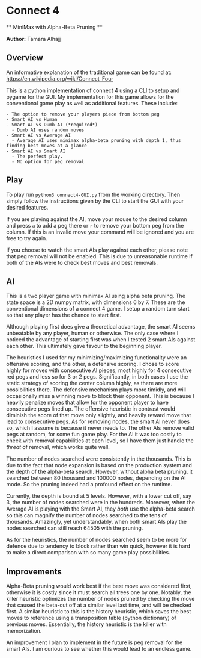 # Connect 4

** MiniMax with Alpha-Beta Pruning **

**Author:** Tamara Alhajj

## Overview

An informative explanation of the traditional game can be found at: https://en.wikipedia.org/wiki/Connect_Four

This is a python implementation of connect 4 using a CLI to setup and pygame for the GUI.
My implementation for this game allows for the conventional game play as well as additional features. These include:

    - The option to remove your players piece from bottom peg
    - Smart AI vs Human
    - Smart AI vs Dumb AI (*required*)
      - Dumb AI uses random moves
    - Smart AI vs Average AI
      - Average AI uses minimax alpha-beta pruning with depth 1, thus finding best moves at a glance
    - Smart AI vs Smart AI
      - The perfect play.
      - No option for peg removal

## Play

To play run `python3 connect4-GUI.py` from the working directory. Then simply follow the instructions given by the CLI to start the GUI with your desired features.

If you are playing against the AI, move your mouse to the desired column and press `a` to add a peg there or `r` to remove your bottom peg from the column. If this is an invalid move your command will be ignored and you are free to try again.

If you choose to watch the smart AIs play against each other, please note that peg removal will not be enabled. This is due to unreasonable runtime if both of the AIs were to check best moves and best removals.

## AI

This is a two player game with minimax AI using alpha beta pruning.
The state space is a 2D numpy matrix, with dimensions 6 by 7. These are the conventional dimensions of a connect 4 game.
I setup a random turn start so that any player has the chance to start first.

Although playing first does give a theoretical advantage, the smart AI seems unbeatable by any player, human or otherwise.
The only case where I noticed the advantage of starting first was when I tested 2 smart AIs against each other.
This ultimately gave favour to the beginning player.

The heuristics I used for my minimizing/maximizing functionality were an offensive scoring, and the other, a defensive scoring.
I chose to score highly for moves with consecutive AI pieces, most highly for 4 consecutive red pegs and less so for 3 or 2 pegs.
Significantly, in both cases I use the static strategy of scoring the center column highly, as there are more possibilities there.
The defensive mechanism plays more timidly, and will occasionally miss a winning move to block their opponent.
This is because I heavily penalize moves that allow for the opponent player to have consecutive pegs lined up.
The offensive heuristic in contrast would diminish the score of that move only slightly, and heavily reward move that lead to consecutive pegs.
As for removing nodes, the smart AI never does so, which I assume is because it never needs to.
The other AIs remove valid pegs at random, for some fun game play.
For the AI it was too costly to check with removal capabilities at each level, so I have them just handle the *threat* of removal, which works quite well.

The number of nodes searched were consistently in the thousands. This is due to the fact that node expansion is based on the production system and the depth of the alpha-beta search. However, without alpha beta pruning, it searched between 80 thousand and 100000 nodes, depending on the AI mode. So the pruning indeed had a profound effect on the runtime.

Currently, the depth is bound at 5 levels. However, with a lower cut off, say 3, the number of nodes searched were in the hundreds.
Moreover, when the Average AI is playing with the Smart AI, they *both* use the alpha-beta search so this can magnify the number of nodes searched to the tens of thousands.
Amazingly, yet understandably, when both smart AIs play the nodes searched can still reach 64505 with the pruning.

As for the heuristics, the number of nodes searched seem to be more for defence due to tendency to block rather than win quick, however it is hard to make a direct comparison with so many game play possibilities.

## Improvements

Alpha-Beta pruning would work best if the best move was considered first, otherwise it is costly since it must search all trees one by one.
Notably, the killer heuristic optimizes the number of nodes pruned by checking the move that caused the beta-cut off at a similar level last time, and will be checked first.
A similar heuristic to this is the history heuristic, which saves the best moves to reference using a transposition table (python dictionary) of previous moves.
Essentially, the history heuristic is the killer with memorization.

An improvement I plan to implement in the future is peg removal for the smart AIs. I am curious to see whether this would lead to an endless game.
